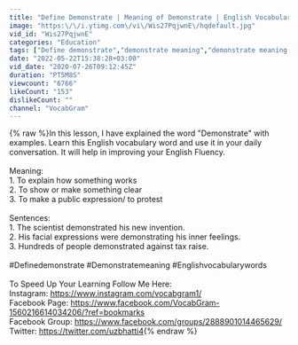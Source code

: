 ```yaml
---
title: "Define Demonstrate | Meaning of Demonstrate | English Vocabulary Words | Urdu\/Hindi"
image: "https:\/\/i.ytimg.com\/vi\/Wis27PqjwnE\/hqdefault.jpg"
vid_id: "Wis27PqjwnE"
categories: "Education"
tags: ["Define demonstrate","demonstrate meaning","demonstrate meaning in urdu"]
date: "2022-05-22T15:38:28+03:00"
vid_date: "2020-07-26T09:12:45Z"
duration: "PT5M8S"
viewcount: "6766"
likeCount: "153"
dislikeCount: ""
channel: "VocabGram"
---
```

{% raw %}In this lesson, I have explained the word &quot;Demonstrate&quot; with examples. Learn this English vocabulary word and use it in your daily conversation. It will help in improving your English Fluency.<br /><br />Meaning: <br />1. To explain how something works<br />2. To show or make something clear<br />3. To make a public expression/ to protest<br /><br />Sentences:<br />1. The scientist demonstrated his new invention. <br />2. His facial expressions were demonstrating his inner feelings.<br />3. Hundreds of people demonstrated against tax raise. <br /><br />#Definedemonstrate  #Demonstratemeaning #Englishvocabularywords<br /><br />To Speed Up Your Learning Follow Me Here:<br />Instagram: <a rel="nofollow" target="blank" href="https://www.instagram.com/vocabgram1/">https://www.instagram.com/vocabgram1/</a><br />Facebook Page: <a rel="nofollow" target="blank" href="https://www.facebook.com/VocabGram-1560216614034206/?ref=bookmarks">https://www.facebook.com/VocabGram-1560216614034206/?ref=bookmarks</a><br />Facebook Group: <a rel="nofollow" target="blank" href="https://www.facebook.com/groups/2888901014465629/">https://www.facebook.com/groups/2888901014465629/</a><br />Twitter: <a rel="nofollow" target="blank" href="https://twitter.com/uzbhatti4">https://twitter.com/uzbhatti4</a>{% endraw %}
